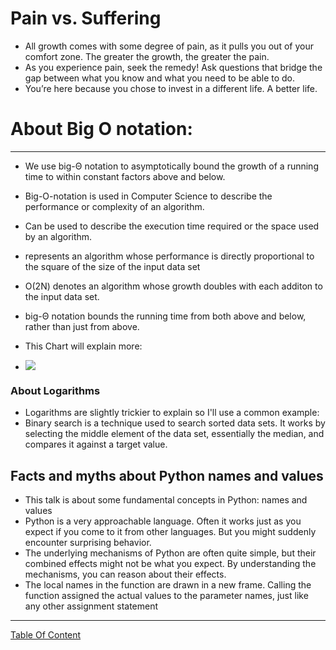 # Pain vs. Suffering
- All growth comes with some degree of pain, as it pulls you out of your comfort zone. The greater the growth, the greater the pain.
- As you experience pain, seek the remedy! Ask questions that bridge the gap between what you know and what you need to be able to do.
- You’re here because you chose to invest in a different life. A better life.

# About Big O notation:
-----------------------
- We use big-Θ notation to asymptotically bound the growth of a running time to within constant factors above and below.
- Big-O-notation is used in Computer Science to describe the performance or complexity of an algorithm.
- Can be used to describe the execution time required or the space used by an algorithm.
- represents an algorithm whose performance is directly proportional to the square of the size of the input data set
- O(2N) denotes an algorithm whose growth doubles with each additon to the input data set.
- big-Θ notation bounds the running time from both above and below, rather than just from above.

- This Chart will explain more:
- ![](https://assets.digitalocean.com/articles/alligator/js/big-o-notation/o-complexity.png)

### About Logarithms
- Logarithms are slightly trickier to explain so I'll use a common example:
- Binary search is a technique used to search sorted data sets. It works by selecting the middle element of the data set, essentially the median, and compares it against a target value.

## Facts and myths about Python names and values
- This talk is about some fundamental concepts in Python: names and values
- Python is a very approachable language. Often it works just as you expect if you come to it from other languages. But you might suddenly encounter surprising behavior.
- The underlying mechanisms of Python are often quite simple, but their combined effects might not be what you expect. By understanding the mechanisms, you can reason about their effects.
- The local names in the function are drawn in a new frame. Calling the function assigned the actual values to the parameter names, just like any other assignment statement

--------------------------------------------------------------

[Table Of Content](https://github.com/omarXzain/401-reading-notes)


